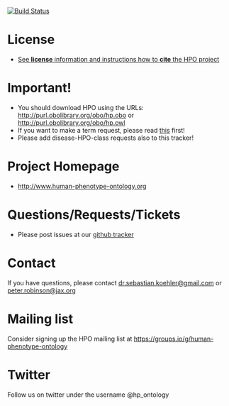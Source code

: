 [![Build Status](https://travis-ci.org/obophenotype/human-phenotype-ontology.svg?branch=master)](https://travis-ci.org/obophenotype/human-phenotype-ontology)

# License

 * [See **license** information and instructions how to **cite** the HPO project](https://hpo.jax.org/app/license)


# Important!

 * You should download HPO using the URLs: http://purl.obolibrary.org/obo/hp.obo or http://purl.obolibrary.org/obo/hp.owl
 * If you want to make a term request, please read [this](https://github.com/obophenotype/human-phenotype-ontology/wiki/How-to-make-a-good-term-request) first!
 * Please add disease-HPO-class requests also to this tracker!

# Project Homepage

 * http://www.human-phenotype-ontology.org
 
# Questions/Requests/Tickets

 * Please post issues at our [github tracker](https://github.com/obophenotype/human-phenotype-ontology/issues/new/choose)


# Contact

If you have questions, please contact dr.sebastian.koehler@gmail.com or peter.robinson@jax.org

# Mailing list

Consider signing up the HPO mailing list at https://groups.io/g/human-phenotype-ontology

# Twitter

Follow us on twitter under the username @hp_ontology

